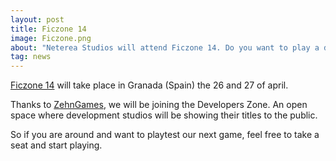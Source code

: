 ```yaml
---
layout: post
title: Ficzone 14
image: Ficzone.png
about: "Neterea Studios will attend Ficzone 14. Do you want to play a demo of our working title? Look for our stand!"
tag: news
---
```

<p>
<a href="http://www.ficzone.com" target="_blank">Ficzone 14</a> will take place in Granada (Spain) the 26 and 27 of april.
</p>

<p>
Thanks to <a href="http://www.zehngames.com">ZehnGames</a>, we will be joining the Developers Zone.
An open space where development studios will be showing their titles to the public.
</p>

<p>
So if you are around and want to playtest our next game, feel free to take a seat and start playing.
</p>

<p>

</p>

<p>

</p>

<p>

</p>
